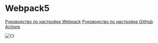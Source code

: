 # Webpack5

[Руководство по настройке Webpack](https://webpack.js.org/guides/)
[Руководство по настройке GitHub Actions](https://docs.github.com/en/actions/quickstart)

![CI](https://github.com/<sonic-wave>/<https://github.com/sonic-wave/ajs-env>/actions/workflows/web.yml/badge.svg)

